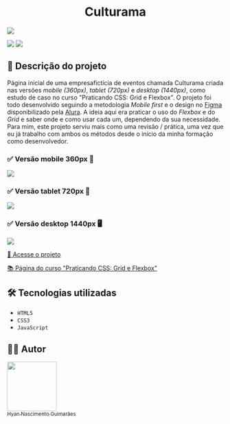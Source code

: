 <h1 align="center"> Culturama </h1>

![](https://raw.githubusercontent.com/hyanguimaraes/culturama/main/assets/img/readme/Culturama_desktop_finalizado.gif#vitrinedev)

![](https://img.shields.io/github/forks/hyanguimaraes/culturama?style=social) ![](https://img.shields.io/github/last-commit/hyanguimaraes/culturama?style=plastic)

📝 Descrição do projeto
---
Página inicial de uma empresafictícia de eventos chamada Culturama criada nas versões _mobile (360px)_, _tablet (720px)_ e _desktop (1440px)_, como estudo de caso no curso "Praticando CSS: Grid e Flexbox". O projeto foi todo desenvolvido seguindo a metodologia _Mobile first_ e o design no [Figma](https://www.figma.com/file/mC6DmuXPGWHYkMWOQD3khm/2713---Praticando-CSS%3A-Grid-e-Flexbox) disponibilizado pela [Alura](https://www.alura.com.br/). A ideia aqui era praticar o uso do _Flexbox_ e do _Grid_ e saber onde e como usar cada um, dependendo da sua necessidade. Para mim, este projeto serviu mais como uma revisão / prática, uma vez que eu já trabalho com ambos os métodos desde o início da minha formação como desenvolvedor.

<h3>✅ Versão mobile 360px 📱</h3>

![](https://raw.githubusercontent.com/hyanguimaraes/culturama/main/assets/img/readme/Culturama_mobile_finalizado.gif)

<h3>✅ Versão tablet 720px 📱</h3>

![](https://raw.githubusercontent.com/hyanguimaraes/culturama/main/assets/img/readme/Culturama_tablet_finalizado.gif)

<h3>✅ Versão desktop 1440px 🖥️</h3>

![](https://raw.githubusercontent.com/hyanguimaraes/culturama/main/assets/img/readme/Culturama_desktop_finalizado.gif)


[🔗 Acesse o projeto](https://hyanguimaraes.github.io/culturama/)

[📚 Página do curso "Praticando CSS: Grid e Flexbox"](https://www.alura.com.br/curso-online-praticando-css-grid-flexbox--amp?gclid=CjwKCAiA0cyfBhBREiwAAtStHFE65Z-o5haHu1hE1pxKeXRuoIbBqunmjE1H_x8d2i6W2A2_bNDfABoCiq4QAvD_BwE)

🛠️ Tecnologias utilizadas
---
- ``HTML5``
- ``CSS3``
- ``JavaScript``

✍🏻 Autor
---
 [<img src="https://avatars.githubusercontent.com/u/112709798?s=400&u=bf197a3880a44c701b3303e07c052a74cb8d96b1&v=4" width=115><br><sub>Hyan Nascimento Guimarães</sub>](https://github.com/hyanguimaraes)
